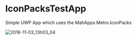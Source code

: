 # IconPacksTestApp
Simple UWP App which uses the MahApps.Metro.IconPacks

![2016-11-03_13h03_04](https://cloud.githubusercontent.com/assets/658431/19965540/ba4c7c1c-a1c7-11e6-9297-91cafe469efe.png)
